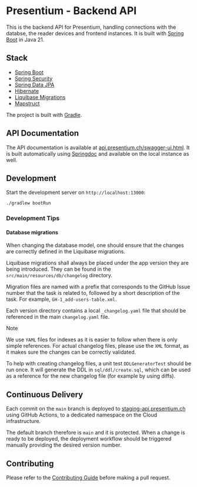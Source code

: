 # Presentium - Backend API

This is the backend API for Presentium, handling connections with the databse, the reader devices and frontend instances.
It is built with [Spring Boot](https://spring.io/projects/spring-boot) in Java 21.

## Stack

- [Spring Boot](https://spring.io/projects/spring-boot)
- [Spring Security](https://spring.io/projects/spring-security)
- [Spring Data JPA](https://spring.io/projects/spring-data-jpa)
- [Hibernate](https://hibernate.org/)
- [Liquibase Migrations](https://www.liquibase.com/)
- [Mapstruct](https://mapstruct.org/)

The project is built with [Gradle](https://gradle.org/).

## API Documentation

The API documentation is available at [api.presentium.ch/swagger-ui.html](https://api.presentium.ch/swagger-ui.html).
It is built automatically using [Springdoc](https://springdoc.org/) and available on the local instance as well.

## Development

Start the development server on `http://localhost:13000`:

```bash
./gradlew bootRun
```

### Development Tips

#### Database migrations

When changing the database model, one should ensure that the changes are correctly defined in the Liquibase migrations.

Liquibase migrations shall always be placed under the app version they are being introduced. They can be found in the
`src/main/resources/db/changelog` directory.

Migration files are named with a prefix that corresponds to the GitHub Issue number that the task is related to, followed
by a short description of the task. For example, `GH-1_add-users-table.xml`.

Each version directory contains a local `_changelog.yaml` file that should be referenced in the main `changelog.yaml` file.

> [!NOTE]
> We use `YAML` files for indexes as it is easier to follow when there is only simple references.
> For actual changelog files, please use the `XML` format, as it makes sure the changes can be correctly validated.

To help with creating changelog files, a unit test `DDLGeneratorTest` should be run once. It will generate the DDL in
`sql/ddl/create.sql`, which can be used as a reference for the new changelog file (for example by using diffs).

## Continuous Delivery

Each commit on the `main` branch is deployed to [staging-api.presentium.ch](https://staging-api.presentium.ch)
using GitHub Actions, to a dedicated namespace on the Cloud infrastructure.

The default branch therefore is `main` and it is protected. When a change is ready to be deployed,
the deployment workflow should be triggered manually providing the desired version number.

## Contributing

Please refer to the [Contributing Guide][contributing] before making a pull request.

[contributing]: https://github.com/presentium/meta/blob/main/CONTRIBUTING.md

